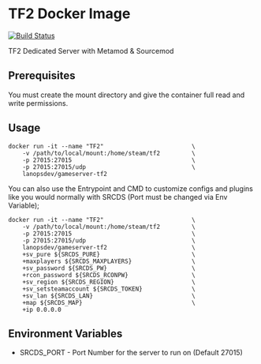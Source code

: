 # TF2 Docker Image
[![Build Status](http://drone.th0rn0.co.uk/api/badges/LanOps/gameserver-tf2/status.svg)](http://drone.th0rn0.co.uk/LanOps/gameserver-tf2)

TF2 Dedicated Server with Metamod & Sourcemod

## Prerequisites

You must create the mount directory and give the container full read and write permissions.

## Usage

```
docker run -it --name "TF2"                         \
    -v /path/to/local/mount:/home/steam/tf2         \
    -p 27015:27015                                  \
    -p 27015:27015/udp                              \
    lanopsdev/gameserver-tf2
```

You can also use the Entrypoint and CMD to customize configs and plugins like you would normally with SRCDS (Port must be changed via Env Variable);

```
docker run -it --name "TF2"                         \
    -v /path/to/local/mount:/home/steam/tf2         \
    -p 27015:27015                                  \
    -p 27015:27015/udp                              \
    lanopsdev/gameserver-tf2                        \
    +sv_pure ${SRCDS_PURE}                          \
    +maxplayers ${SRCDS_MAXPLAYERS}                 \
    +sv_password ${SRCDS_PW}                        \
    +rcon_password ${SRCDS_RCONPW}                  \
    +sv_region ${SRCDS_REGION}                      \
    +sv_setsteamaccount ${SRCDS_TOKEN}              \
    +sv_lan ${SRCDS_LAN}                            \
    +map ${SRCDS_MAP}                               \
    +ip 0.0.0.0
```

## Environment Variables

* SRCDS_PORT - Port Number for the server to run on (Default 27015)
